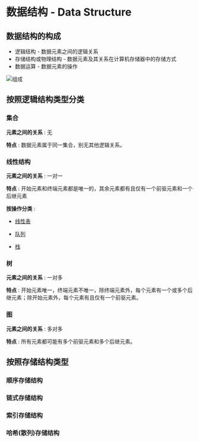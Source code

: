 # 数据结构 - Data Structure

<TOC/>

## 数据结构的构成

- 逻辑结构 - 数据元素之间的逻辑关系
- 存储结构或物理结构 - 数据元素及其关系在计算机存储器中的存储方式
- 数据运算 - 数据元素的操作

![组成](https://image.hualihai.cn/blog/f959253ecb6748bc93fc5eb6bb060965)

## 按照逻辑结构类型分类

### 集合

__元素之间的关系__ : 无

__特点__ : 数据元素属于同一集合，别无其他逻辑关系。

### 线性结构

__元素之间的关系__ : 一对一

__特点__ : 开始元素和终端元素都是唯一的，其余元素都有且仅有一个前驱元素和一个后继元素

__按操作分类__ :

- [线性表](/data-structure/linear-list/)

- [队列](/data-structure/queue/)

- [栈](/data-structure/stack/)

### 树

__元素之间的关系__ : 一对多

__特点__ : 开始元素唯一，终端元素不唯一，除终端元素外，每个元素有一个或多个后继元素；除开始元素外，每个元素有且仅有一个前驱元素。

### 图

__元素之间的关系__ : 多对多

__特点__ : 所有元素都可能有多个前驱元素和多个后继元素。

## 按照存储结构类型

### 顺序存储结构

### 链式存储结构

### 索引存储结构

### 哈希(散列)存储结构